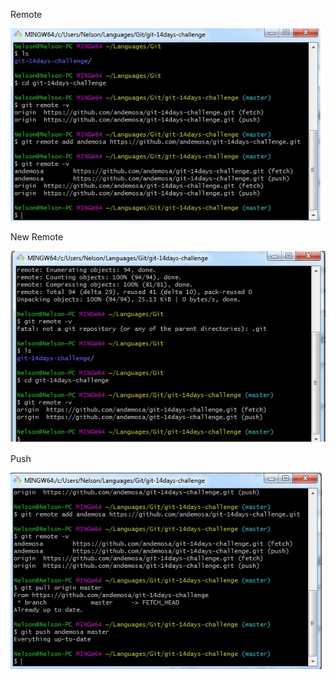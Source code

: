 Remote

![remote](https://github.com/andemosa/git-14days-challenge/blob/master/origin.jpg)

New Remote

![remote](https://github.com/andemosa/git-14days-challenge/blob/master/remote.jpg)

Push

![Push](https://github.com/andemosa/git-14days-challenge/blob/master/push.jpg)
